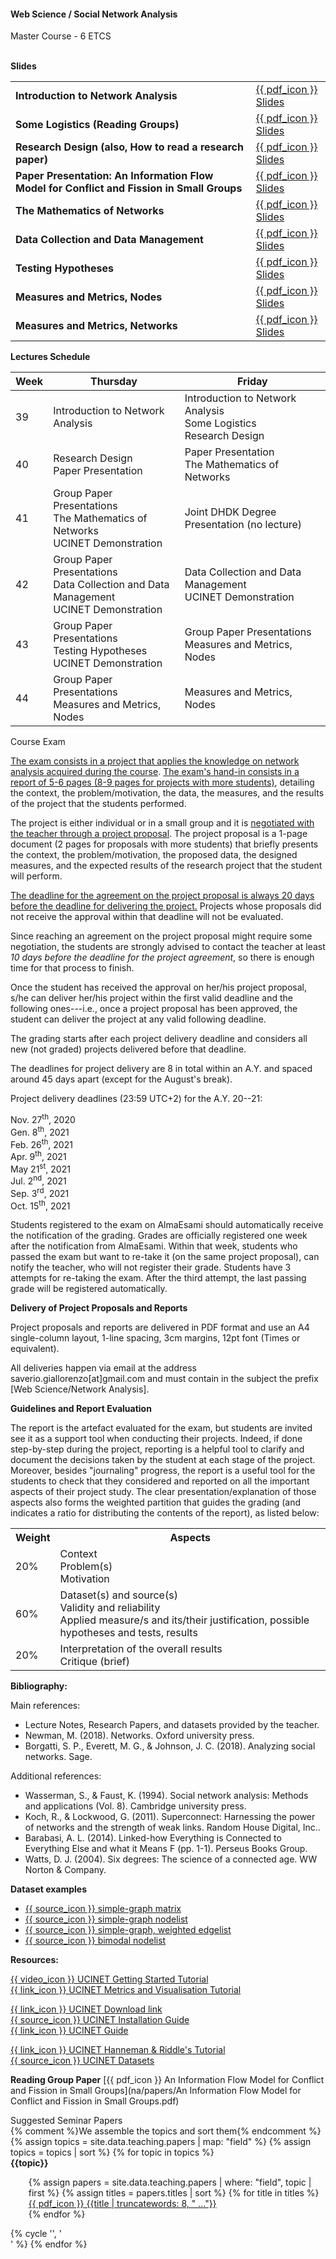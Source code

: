 <div class="course" markdown="1">

#### Web Science / Social Network Analysis

<div class="text-muted">Master Course - 6 ETCS</div>
<br>

**Slides**

<table class="table table-striped">
	<tr>
		<td> <strong>Introduction to Network Analysis</strong> </td>
		<td> <a href="na/slides/L00.pdf">{{ pdf_icon }} Slides</a> </td>
	</tr>
	<tr>
		<td> <strong>Some Logistics (Reading Groups)</strong> </td>
		<td> <a href="na/slides/L00.1.pdf">{{ pdf_icon }} Slides</a> </td>
	</tr>
	<tr>
		<td> <strong>Research Design (also, How to  read a research paper)</strong> </td>
		<td> <a href="na/slides/L01.pdf">{{ pdf_icon }} Slides</a> </td>
	</tr>
	<tr>
		<td> <strong>Paper Presentation: An Information Flow Model for Conflict and Fission in Small Groups</strong> </td>
		<td> <a href="na/slides/L01.1.pdf">{{ pdf_icon }} Slides</a> </td>
	</tr>
	<tr>
		<td> <strong>The Mathematics of Networks</strong> </td>
		<td> <a href="na/slides/L02.pdf">{{ pdf_icon }} Slides</a> </td>
	</tr>
	<tr>
		<td> <strong>Data Collection and Data Management</strong> </td>
		<td> <a href="na/slides/L03.pdf">{{ pdf_icon }} Slides</a> </td>
	</tr>
	<tr>
		<td> <strong>Testing Hypotheses</strong> </td>
		<td> <a href="na/slides/L04.pdf">{{ pdf_icon }} Slides</a> </td>
	</tr>
	<tr>
		<td> <strong>Measures and Metrics, Nodes</strong> </td>
		<td> <a href="na/slides/L05.pdf">{{ pdf_icon }} Slides</a> </td>
	</tr>
	<tr>
		<td> <strong>Measures and Metrics, Networks</strong> </td>
		<td> <a href="na/slides/L06.pdf">{{ pdf_icon }} Slides</a> </td>
	</tr>
</table>

**Lectures Schedule**
<table class="table">
<tr>
	<th>Week</th>
	<th>Thursday</th>
	<th>Friday</th>
</tr>
<tbody>
<tr>
	<td>39</td>
	<td>Introduction to Network Analysis</td>
	<td>Introduction to Network Analysis <br> Some Logistics <br> Research Design</td>
</tr>
<tr>
	<td>40</td>
	<td>Research Design <br> Paper Presentation</td>
	<td>Paper Presentation<br> The Mathematics of Networks</td>
</tr>
<tr>
	<td>41</td>
	<td>Group Paper Presentations <br> The Mathematics of Networks <br> UCINET Demonstration</td>
	<td class="text-muted">Joint DHDK Degree Presentation (no lecture)</td>
</tr>
<tr>
	<td>42</td>
	<td>Group Paper Presentations <br> Data Collection and Data Management <br> UCINET Demonstration</td>
	<td>Data Collection and Data Management <br> UCINET Demonstration</td>
</tr>
<tr>
	<td>43</td>
	<td>Group Paper Presentations <br> Testing Hypotheses <br> UCINET Demonstration</td>
	<td>Group Paper Presentations <br> Measures and Metrics, Nodes</td>
</tr>
<tr>
	<td>44</td>
	<td>Group Paper Presentations <br> Measures and Metrics, Nodes</td>
	<td>Measures and Metrics, Nodes</td>
</tr>
</tbody>
</table>

<div style="cursor: pointer;" data-target="#na_course_exam" onclick="toggleTriangle( $( this ) );" >
<div class="alert alert-info" role="alert">
<span class="fas fa-lg fa-angle-right"></span>
<span class="fas fa-info-circle" aria-hidden="true"></span> Course Exam
</div>
</div>

<div class="card collapse" style="box-shadow: 0 0 black;" id="na_course_exam">
<div class="card-body" markdown="1">

<span class="alert-warning"><u>The exam consists in a project that applies the knowledge on network analysis acquired during the course</u></span>.
<span class="alert-warning"><u>The exam's hand-in consists in a report of 5-6 pages (8-9 pages for projects with more students)</u></span>, detailing the context, the problem/motivation, the data, the measures, and the results of the project that the students performed.

The project is either individual or in a small group and it is <span class="alert-warning"><u>negotiated with the teacher through a project proposal</u></span>.
The project proposal is a 1-page document (2 pages for proposals with more students) that briefly presents the context, the problem/motivation, the proposed data, the designed measures, and the expected results of the research project that the student will perform.

<span class="alert-warning"><u>The deadline for the agreement on the project proposal is always 20 days before the deadline for delivering the project.</u></span>
Projects whose proposals did not receive the approval within that deadline will not be evaluated.

Since reaching an agreement on the project proposal might require some negotiation, the students are strongly advised to contact the teacher at least *10 days before the deadline for the project agreement*, so there is enough time for that process to finish.

Once the student has received the approval on her/his project proposal, s/he can deliver her/his project within the first valid deadline and the following ones---i.e., once a project proposal has been approved, the student can deliver the project at any valid following deadline.

The grading starts after each project delivery deadline and considers all new (not graded) projects delivered before that deadline.

The deadlines for project delivery are 8 in total within an A.Y. and spaced around 45 days apart (except for the August's break).

Project delivery deadlines (23:59 UTC+2) for the A.Y. 20--21: 

<div class="row my-4 ">
<div class="col-3">Nov. 27<sup>th</sup>, 2020</div>
<div class="col-3">Gen. 8<sup>th</sup>, 2021</div>
<div class="col-3">Feb. 26<sup>th</sup>, 2021</div>
<div class="col-3">Apr. 9<sup>th</sup>, 2021</div>
<div class="col-3">May 21<sup>st</sup>, 2021</div>
<div class="col-3">Jul. 2<sup>nd</sup>, 2021</div>
<div class="col-3">Sep. 3<sup>rd</sup>, 2021</div>
<div class="col-3">Oct. 15<sup>th</sup>, 2021</div>
</div>

Students registered to the exam on AlmaEsami should automatically receive the notification of the grading.
Grades are officially registered one week after the notification from AlmaEsami. 
Within that week, students who passed the exam but want to re-take it (on the same project proposal), can notify the teacher, who will not register their grade.
Students have 3 attempts for re-taking the exam. After the third attempt, the last passing grade will be registered automatically.

**Delivery of Project Proposals and Reports**

Project proposals and reports are delivered in PDF format and use an A4 single-column layout, 1-line spacing, 3cm margins, 12pt font (Times or equivalent).

All deliveries happen via email at the address saverio.giallorenzo\[at\]gmail.com and must contain in the subject the prefix [Web Science/Network Analysis].

**Guidelines and Report Evaluation**

The report is the artefact evaluated for the exam, but students are invited see it as a support tool when conducting their projects.
Indeed, if done step-by-step during the project, reporting is a helpful tool to clarify and document the decisions taken by the student at each stage of the project.
Moreover, besides "journaling" progress, the report is a useful tool for the students to check that they considered and reported on all the important aspects of their project study.
The clear presentation/explanation of those aspects also forms the weighted partition that guides the grading (and indicates a ratio for distributing the contents of the report), as listed below:

<table class="table">
<tr>
<th>Weight</th>
<th>Aspects</th>
</tr>
<tr>
<td>20%</td>
<td>
Context <br> Problem(s) <br> Motivation
</td>
</tr>
<tr>
<td>60%</td>
<td>Dataset(s) and source(s) 
<br>Validity and reliability
<br>Applied measure/s and its/their justification, possible hypotheses and tests, results
</td>
</tr>
<td>20%</td>
<td>Interpretation of the overall results <br> Critique (brief)</td>
<tr>
</tr>
</table>

</div>
</div>

**Bibliography:**

Main references:
- Lecture Notes, Research Papers, and datasets provided by the teacher.
- Newman, M. (2018). Networks. Oxford university press.
- Borgatti, S. P., Everett, M. G., & Johnson, J. C. (2018). Analyzing social networks. Sage.

Additional references:
- Wasserman, S., & Faust, K. (1994). Social network analysis: Methods and applications (Vol. 8). Cambridge university press.
- Koch, R., & Lockwood, G. (2011). Superconnect: Harnessing the power of networks and the strength of weak links. Random House Digital, Inc..
- Barabasi, A. L. (2014). Linked-how Everything is Connected to Everything Else and what it Means F (pp. 1-1). Perseus Books Group.
- Watts, D. J. (2004). Six degrees: The science of a connected age. WW Norton & Company.

**Dataset examples**
- [{{ source_icon }} simple-graph matrix](na/examples/simple_graph_matrix.txt)
- [{{ source_icon }} simple-graph nodelist](na/examples/simple_graph_nodelist.txt)
- [{{ source_icon }} simple-graph, weighted edgelist](na/examples/simple_graph_edgelist_weighted.txt)
- [{{ source_icon }} bimodal nodelist](na/examples/bimodal_nodelist.txt)

**Resources:**
<div class="row" style="margin-bottom:1em;">
<div class="col-4"><a href="https://www.youtube.com/watch?v=SWGABcUJpOM">{{ video_icon }} UCINET Getting Started Tutorial</a></div>
<div class="col-4"><a href="https://www.youtube.com/watch?v=NX0QBphzG-s">{{ link_icon }} UCINET Metrics and Visualisation Tutorial</a></div>
</div><div class="row" style="margin-bottom:1em;">
<div class="col-4"><a href="https://sites.google.com/site/ucinetsoftware/downloads">{{ link_icon }} UCINET Download link</a></div>
<div class="col-4"><a href="https://docs.google.com/viewer?a=v&pid=sites&srcid=ZGVmYXVsdGRvbWFpbnx1Y2luZXRzb2Z0d2FyZXxneDoxYzMzMzdlZWQxN2Y4NjZi">{{ source_icon }} UCINET Installation Guide</a></div>
<div class="col-4"><a href="https://pages.uoregon.edu/vburris/hc431/Ucinet_Guide.pdf">{{ link_icon }} UCINET Guide</a></div>
</div><div class="row" style="margin-bottom:1em;">
<div class="col-4"><a href="http://faculty.ucr.edu/~hanneman/nettext/">{{ link_icon }} UCINET Hanneman &amp; Riddle's Tutorial</a></div>
<div class="col-4"><a href="https://sites.google.com/site/ucinetsoftware/datasets">{{ source_icon }} UCINET Datasets</a></div>
</div>

**Reading Group Paper** [{{ pdf_icon }} An Information Flow Model for Conflict and Fission in Small Groups](na/papers/An Information Flow Model for Conflict and Fission in Small Groups.pdf)


<div style="cursor: pointer;" data-target="#na_papers" onclick="toggleTriangle( $( this ) );" >
<div class="alert alert-success" role="alert">
<span class="fas fa-lg fa-angle-right"></span>
<span class="fas fa-info-circle" aria-hidden="true"></span> Suggested Seminar Papers
</div>
</div>

<div class="card collapse" style="box-shadow: 0 0 black;" id="na_papers">
<div class="card-body">
<div class="row">
{% comment %}We assemble the topics and sort them{% endcomment %}
{% assign topics = site.data.teaching.papers | map: "field" %}
{% assign topics = topics | sort %}
{% for topic in topics %}
<div class="col-6">
<strong>{{topic}}</strong>
<ul class="small" style="list-style: none; margin-left:5px;">
{% assign papers = site.data.teaching.papers | where: "field", topic | first %}
{% assign titles = papers.titles | sort %}
{% for title in titles %}
<li><a href="na/papers/{{ title | url_encode }}.pdf">{{ pdf_icon }} {{title | truncatewords: 8, " ..."}}</a></li>
{% endfor %}
</ul>
</div>
{% cycle '', '</div><div class="row">' %}
{% endfor %}
</div>
</div>
</div>

</div>